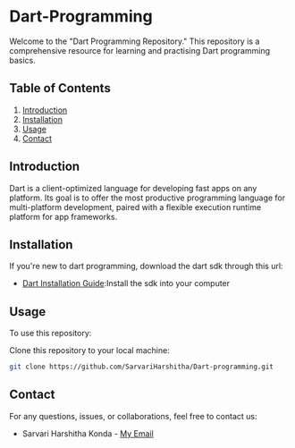 # Dart-Programming
Welcome to the "Dart Programming Repository." This repository is a comprehensive resource for learning and practising Dart programming basics.

## Table of Contents

1. [Introduction](#introduction)
2. [Installation](#installation)
3. [Usage](#usage)
4. [Contact](#contact)


## Introduction

Dart is a client-optimized language for developing fast apps on any platform. Its goal is to offer the most productive programming language for multi-platform development, paired with a flexible execution runtime platform for app frameworks.

## Installation

If you're new to dart programming, download the dart sdk through this url:

- [Dart Installation Guide](https://dart.dev/get-dart):Install the sdk into your computer

## Usage
To use this repository:

Clone this repository to your local machine:

   ```bash
   git clone https://github.com/SarvariHarshitha/Dart-programming.git
   ```
## Contact
For any questions, issues, or collaborations, feel free to contact us:

- Sarvari Harshitha Konda - [My Email](mailto:harshithakonda21@gmail.com)
